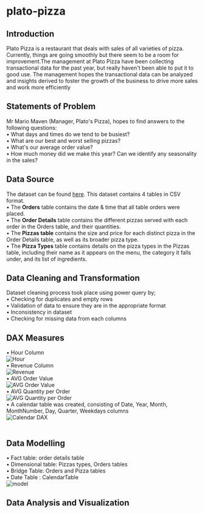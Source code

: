 # plato-pizza
## Introduction
Plato Pizza is a restaurant that deals with sales of all varieties of pizza. Currently, things are going smoothly but there seem to be a room for improvement.The management at Plato Pizza have been collecting transactional data for the past year, but really haven't been able to put it to good use. The management hopes the  transactional data can be analyzed and insights derived to foster the growth of the business to drive more sales and work more efficiently

## Statements of Problem
Mr Mario Maven (Manager, Plato's Pizza), hopes to find answers to the following questions:<br> 
• What days and times do we tend to be busiest? <br> 
• What are our best and worst selling pizzas? <br> 
• What's our average order value? <br> 
• How much money did we make this year? Can we identify any seasonality in the sales?<br> 

## Data Source
The dataset can be found [here](https://drive.google.com/drive/folders/1sT5AReif21UXjW1kICtZPrBb8yshNSOs). This dataset contains 4 tables in CSV format.<br> 
• The **Orders** table contains the date & time that all table orders were placed.<br> 
• The **Order Details** table contains the different pizzas served with each order in the Orders table, and their quantities.<br> 
• The **Pizzas table** contains the size and price for each distinct pizza in the Order Details table, as well as its broader pizza type.<br> 
• The **Pizza Types** table contains details on the pizza types in the Pizzas table, including their name as it appears on the menu, the category it falls under, and its list of ingredients.<br> 

## Data Cleaning and Transformation
Dataset cleaning process took place using power query by;<br> 
• Checking for duplicates and empty rows<br>
• Validation of data to ensure they are in the appropriate format<br>
• Inconsistency in dataset<br>
• Checking for missing data from each columns<br>

## DAX Measures 
• Hour Column <br>
![Hour](https://github.com/anibihakeem/plato-pizza/assets/105971924/2d7b6755-1591-4fef-bc82-bd06bb112a4f) <br>
• Revenue Column <br>
![Revenue](https://github.com/anibihakeem/plato-pizza/assets/105971924/1385119e-fac5-4494-8d7a-0f12a1b9b11f)<br>
• AVG Order Value <br>
![AVG Order Value](https://github.com/anibihakeem/plato-pizza/assets/105971924/fd6159f4-637c-4b6f-91d0-ffaddfe28c49)<br>
• AVG Quantity per Order <br>
![AVG Quantity per Order](https://github.com/anibihakeem/plato-pizza/assets/105971924/b4e8650a-ca65-47e5-857a-c045b5cc92ac)<br>
• A calendar table was created, consisting of Date, Year, Month, MonthNumber, Day, Quarter, Weekdays columns<br>
![Calendar DAX](https://github.com/anibihakeem/plato-pizza/assets/105971924/226b636a-40a9-402a-8f11-e608fd28c345)<br>
<br>

## Data Modelling
• Fact table: order details table <br> 
• Dimensional table: Pizzas types, Orders tables<br> 
• Bridge Table: Orders and Pizza tables<br> 
• Date Table : CalendarTable<br> 
![model](https://github.com/anibihakeem/plato-pizza/assets/105971924/25fd3ae5-2591-4046-91f2-01f2d691fe28)

## Data Analysis and Visualization


